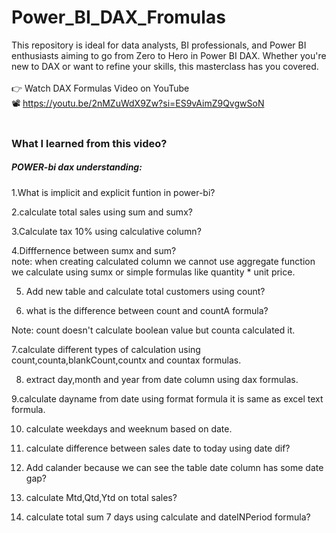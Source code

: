 # Power_BI_DAX_Fromulas
This repository is ideal for data analysts, BI professionals, and Power BI enthusiasts aiming to go from Zero to Hero in Power BI DAX. Whether you're new to DAX or want to refine your skills, this masterclass has you covered.
<br><br>
👉 Watch DAX Formulas Video on YouTube  <br> 📽️  https://youtu.be/2nMZuWdX9Zw?si=ES9vAimZ9QvgwSoN
<br><br>


### What I learned from this video?

##### POWER-bi dax understanding:

1.What is implicit and explicit funtion in power-bi?<br>

2.calculate total sales using sum and sumx?<br>

3.Calculate tax 10% using calculative column?<br>

4.Difffernence between sumx and sum?<br>
 note: when creating calculated column we cannot use aggregate function<br>
      we calculate using sumx or simple formulas like quantity * unit price.

5. Add new table and calculate total customers using count?<br>

6. what is the difference between count and countA formula?<br>

 Note: count doesn't calculate boolean value but counta calculated it.<br>

7.calculate different types of calculation using count,counta,blankCount,countx and countax formulas.<br>

8. extract day,month and year from date column using dax formulas.<br>

9.calculate dayname from date using format formula it is same as excel text formula.<br>

10. calculate weekdays and weeknum based on date.<br>

11. calculate difference between sales date to today using date dif?<br>

12. Add calander because we can see the table date column has some date gap?<br>

13. calculate Mtd,Qtd,Ytd on total sales?<br>

14. calculate total sum 7 days using calculate and dateINPeriod formula?<br>



